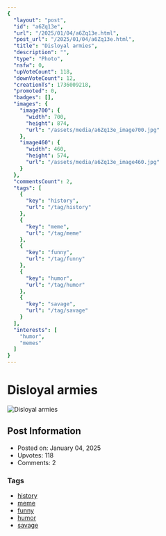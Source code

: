 ```yaml
---
{
  "layout": "post",
  "id": "a6Zq13e",
  "url": "/2025/01/04/a6Zq13e.html",
  "post_url": "/2025/01/04/a6Zq13e.html",
  "title": "Disloyal armies",
  "description": "",
  "type": "Photo",
  "nsfw": 0,
  "upVoteCount": 118,
  "downVoteCount": 12,
  "creationTs": 1736009218,
  "promoted": 0,
  "badges": [],
  "images": {
    "image700": {
      "width": 700,
      "height": 874,
      "url": "/assets/media/a6Zq13e_image700.jpg"
    },
    "image460": {
      "width": 460,
      "height": 574,
      "url": "/assets/media/a6Zq13e_image460.jpg"
    }
  },
  "commentsCount": 2,
  "tags": [
    {
      "key": "history",
      "url": "/tag/history"
    },
    {
      "key": "meme",
      "url": "/tag/meme"
    },
    {
      "key": "funny",
      "url": "/tag/funny"
    },
    {
      "key": "humor",
      "url": "/tag/humor"
    },
    {
      "key": "savage",
      "url": "/tag/savage"
    }
  ],
  "interests": [
    "humor",
    "memes"
  ]
}
---
```


# Disloyal armies

![Disloyal armies](/assets/media/a6Zq13e_image700.jpg)

## Post Information

- Posted on: January 04, 2025
- Upvotes: 118
- Comments: 2

### Tags

- [history](/tag/history)
- [meme](/tag/meme)
- [funny](/tag/funny)
- [humor](/tag/humor)
- [savage](/tag/savage)
